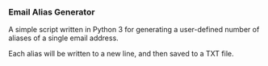### Email Alias Generator

A simple script written in Python 3 for generating a user-defined number of aliases of a single email address.

Each alias will be written to a new line, and then saved to a TXT file. 
